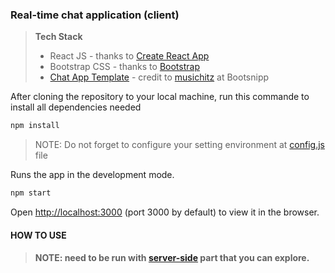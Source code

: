 ### Real-time chat application (client)

> **Tech Stack**
>
> - React JS - thanks to [Create React App](https://github.com/facebook/create-react-app)
> - Bootstrap CSS - thanks to [Bootstrap](https://getbootstrap.com)
> - [Chat App Template](https://bootsnipp.com/snippets/exR5v) - credit to [musichitz](https://bootsnipp.com/musichitz) at Bootsnipp

After cloning the repository to your local machine, run this commande to install all dependencies needed

```cmd
npm install
```

> NOTE: Do not forget to configure your setting environment at [config.js](https://raw.githubusercontent.com/nhbduy/chat-application/master/src/config.js) file

Runs the app in the development mode.

```cmd
npm start
```

Open [http://localhost:3000](http://localhost:3000) (port 3000 by default) to view it in the browser.


#### HOW TO USE

> #### NOTE: need to be run with [server-side](https://github.com/nhbduy/chat-application-server) part that you can explore.
